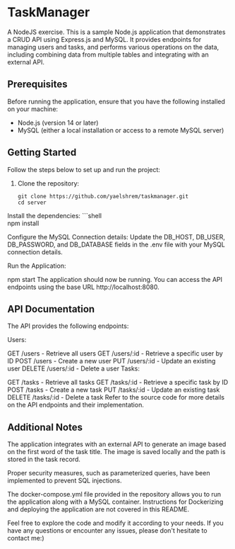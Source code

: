 # TaskManager

A NodeJS exercise.
This is a sample Node.js application that demonstrates a CRUD API using Express.js and MySQL. It provides endpoints for managing users and tasks, and performs various operations on the data, including combining data from multiple tables and integrating with an external API.

## Prerequisites

Before running the application, ensure that you have the following installed on your machine:
- Node.js (version 14 or later)
- MySQL (either a local installation or access to a remote MySQL server)

## Getting Started

Follow the steps below to set up and run the project:

1. Clone the repository:

   ```shell
   git clone https://github.com/yaelshrem/taskmanager.git
   cd server
Install the dependencies:
    ```shell    
    npm install

Configure the MySQL Connection details: 
Update the DB_HOST, DB_USER, DB_PASSWORD, and DB_DATABASE fields in the .env file with your MySQL connection details.

Run the Application:

npm start
The application should now be running. You can access the API endpoints using the base URL http://localhost:8080.

## API Documentation
The API provides the following endpoints:

Users:

GET /users - Retrieve all users
GET /users/:id - Retrieve a specific user by ID
POST /users - Create a new user
PUT /users/:id - Update an existing user
DELETE /users/:id - Delete a user
Tasks:

GET /tasks - Retrieve all tasks
GET /tasks/:id - Retrieve a specific task by ID
POST /tasks - Create a new task
PUT /tasks/:id - Update an existing task
DELETE /tasks/:id - Delete a task
Refer to the source code for more details on the API endpoints and their implementation.

## Additional Notes
The application integrates with an external API to generate an image based on the first word of the task title. The image is saved locally and the path is stored in the task record.

Proper security measures, such as parameterized queries, have been implemented to prevent SQL injections.

The docker-compose.yml file provided in the repository allows you to run the application along with a MySQL container. Instructions for Dockerizing and deploying the application are not covered in this README.

Feel free to explore the code and modify it according to your needs. If you have any questions or encounter any issues, please don't hesitate to contact me:)
